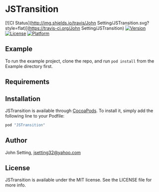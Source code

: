 # JSTransition

[![CI Status](http://img.shields.io/travis/John Setting/JSTransition.svg?style=flat)](https://travis-ci.org/John Setting/JSTransition)
[![Version](https://img.shields.io/cocoapods/v/JSTransition.svg?style=flat)](http://cocoapods.org/pods/JSTransition)
[![License](https://img.shields.io/cocoapods/l/JSTransition.svg?style=flat)](http://cocoapods.org/pods/JSTransition)
[![Platform](https://img.shields.io/cocoapods/p/JSTransition.svg?style=flat)](http://cocoapods.org/pods/JSTransition)

## Example

To run the example project, clone the repo, and run `pod install` from the Example directory first.

## Requirements

## Installation

JSTransition is available through [CocoaPods](http://cocoapods.org). To install
it, simply add the following line to your Podfile:

```ruby
pod "JSTransition"
```

## Author

John Setting, jsetting32@yahoo.com

## License

JSTransition is available under the MIT license. See the LICENSE file for more info.
